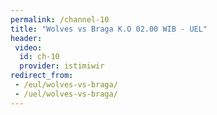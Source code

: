 ```yaml
---
permalink: /channel-10
title: "Wolves vs Braga K.O 02.00 WIB - UEL"
header:
 video:
  id: ch-10
  provider: istimiwir
redirect_from:
 - /eul/wolves-vs-braga/
 - /uel/wolves-vs-braga/
---
```

